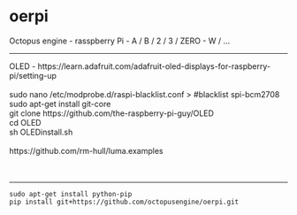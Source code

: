 # oerpi
Octopus engine - rasspberry Pi - A / B / 2 / 3 / ZERO - W / ...


<hr />
OLED - https://learn.adafruit.com/adafruit-oled-displays-for-raspberry-pi/setting-up<br />
<br />
sudo nano /etc/modprobe.d/raspi-blacklist.conf > #blacklist spi-bcm2708<br />
sudo apt-get install git-core<br />
git clone https://github.com/the-raspberry-pi-guy/OLED<br />
cd OLED<br />
sh OLEDinstall.sh<br />
<br />
https://github.com/rm-hull/luma.examples<br />
<br />
<br />
<hr / >
<code>sudo apt-get install python-pip</code><br />
<code>pip install git+https://github.com/octopusengine/oerpi.git</code><br />
